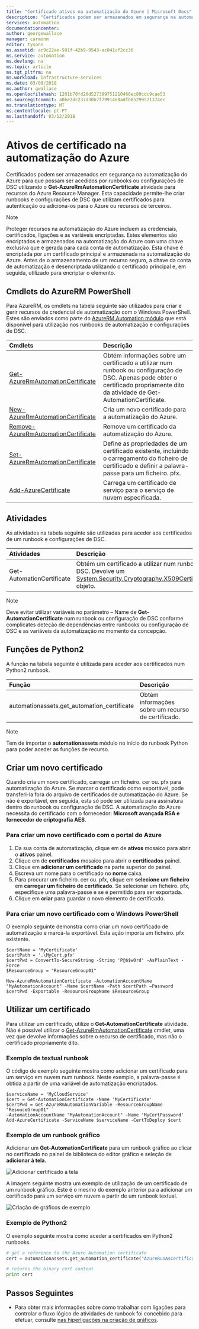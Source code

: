 ```yaml
---
title: "Certificado ativos na automatização do Azure | Microsoft Docs"
description: "Certificados podem ser armazenados em segurança na automatização do Azure para que possam ser acedidos por runbooks ou configurações de DSC para se autenticarem do Azure e os recursos de terceiros.  Este artigo explica os detalhes de certificados e como trabalhar com os mesmos no texto e gráficos de criação."
services: automation
documentationcenter: 
author: georgewallace
manager: carmonm
editor: tysonn
ms.assetid: ac9c22ae-501f-42b9-9543-ac841cf2cc36
ms.service: automation
ms.devlang: na
ms.topic: article
ms.tgt_pltfrm: na
ms.workload: infrastructure-services
ms.date: 03/08/2018
ms.author: gwallace
ms.openlocfilehash: 1201b78fd20d527399751210466ec89cdc9cae53
ms.sourcegitcommit: a0be2dc237d30b7f79914e8adfb85299571374ec
ms.translationtype: MT
ms.contentlocale: pt-PT
ms.lasthandoff: 03/12/2018
---
```

# <a name="certificate-assets-in-azure-automation"></a>Ativos de certificado na automatização do Azure

Certificados podem ser armazenados em segurança na automatização do Azure para que possam ser acedidos por runbooks ou configurações de DSC utilizando o **Get-AzureRmAutomationCertificate** atividade para recursos do Azure Resource Manager. Esta capacidade permite-lhe criar runbooks e configurações de DSC que utilizam certificados para autenticação ou adiciona-os para o Azure ou recursos de terceiros.

> [!NOTE] 
> Proteger recursos na automatização do Azure incluem as credenciais, certificados, ligações e as variáveis encriptadas. Estes elementos são encriptados e armazenados na automatização do Azure com uma chave exclusiva que é gerada para cada conta de automatização. Esta chave é encriptada por um certificado principal e armazenada na automatização do Azure. Antes de o armazenamento de um recurso seguro, a chave da conta de automatização é desencriptada utilizando o certificado principal e, em seguida, utilizado para encriptar o elemento.
> 

## <a name="azurerm-powershell-cmdlets"></a>Cmdlets do AzureRM PowerShell
Para AzureRM, os cmdlets na tabela seguinte são utilizados para criar e gerir recursos de credencial de automatização com o Windows PowerShell. Estes são enviados como parte do [AzureRM.Automation módulo](/powershell/azure/overview) que está disponível para utilização nos runbooks de automatização e configurações de DSC.

|Cmdlets|Descrição|
|:---|:---|
|[Get-AzureRmAutomationCertificate](https://docs.microsoft.com/powershell/module/azurerm.automation/get-azurermautomationcertificate)|Obtém informações sobre um certificado a utilizar num runbook ou configuração de DSC. Apenas pode obter o certificado propriamente dito da atividade de Get-AutomationCertificate.|
|[New-AzureRmAutomationCertificate](https://docs.microsoft.com/powershell/module/azurerm.automation/new-azurermautomationcertificate)|Cria um novo certificado para a automatização do Azure.|
[Remove-AzureRmAutomationCertificate](https://docs.microsoft.com/powershell/module/azurerm.automation/remove-azurermautomationcertificate)|Remove um certificado da automatização do Azure.|Cria um novo certificado para a automatização do Azure.
|[Set-AzureRmAutomationCertificate](https://docs.microsoft.com/powershell/module/azurerm.automation/set-azurermautomationcertificate)|Define as propriedades de um certificado existente, incluindo o carregamento do ficheiro de certificado e definir a palavra-passe para um ficheiro. pfx.|
|[Add-AzureCertificate](https://msdn.microsoft.com/library/azure/dn495214.aspx)|Carrega um certificado de serviço para o serviço de nuvem especificada.|

## <a name="activities"></a>Atividades
As atividades na tabela seguinte são utilizadas para aceder aos certificados de um runbook e configurações de DSC.

| Atividades | Descrição |
|:---|:---|
|Get-AutomationCertificate|Obtém um certificado a utilizar num runbook ou configuração de DSC. Devolve um [System.Security.Cryptography.X509Certificates.X509Certificate2](https://msdn.microsoft.com/library/system.security.cryptography.x509certificates.x509certificate2.aspx) objeto.|

> [!NOTE] 
> Deve evitar utilizar variáveis no parâmetro – Name de **Get-AutomationCertificate** num runbook ou configuração de DSC conforme complicates deteção de dependências entre runbooks ou configuração de DSC e as variáveis da automatização no momento da concepção.

## <a name="python2-functions"></a>Funções de Python2

A função na tabela seguinte é utilizada para aceder aos certificados num Python2 runbook.

| Função | Descrição |
|:---|:---|
| automationassets.get_automation_certificate | Obtém informações sobre um recurso de certificado. |

> [!NOTE]
> Tem de importar o **automationassets** módulo no início do runbook Python para poder aceder as funções de recurso.

## <a name="creating-a-new-certificate"></a>Criar um novo certificado

Quando cria um novo certificado, carregar um ficheiro. cer ou. pfx para automatização do Azure. Se marcar o certificado como exportável, pode transferi-la fora do arquivo de certificados de automatização do Azure. Se não é exportável, em seguida, esta só pode ser utilizada para assinatura dentro do runbook ou configuração de DSC. A automatização do Azure necessita do certificado com o fornecedor: **Microsoft avançada RSA e fornecedor de criptografia AES**.

### <a name="to-create-a-new-certificate-with-the-azure-portal"></a>Para criar um novo certificado com o portal do Azure

1. Da sua conta de automatização, clique em de **ativos** mosaico para abrir o **ativos** painel.
1. Clique em de **certificados** mosaico para abrir o **certificados** painel.
1. Clique em **adicionar um certificado** na parte superior do painel.
1. Escreva um nome para o certificado no **nome** caixa.
1. Para procurar um ficheiro. cer ou. pfx, clique em **selecione um ficheiro** em **carregar um ficheiro de certificado**. Se selecionar um ficheiro. pfx, especifique uma palavra-passe e se é permitido para ser exportada.
1. Clique em **criar** para guardar o novo elemento de certificado.

### <a name="to-create-a-new-certificate-with-windows-powershell"></a>Para criar um novo certificado com o Windows PowerShell

O exemplo seguinte demonstra como criar um novo certificado de automatização e marcá-la exportável. Esta ação importa um ficheiro. pfx existente.

```powershell-interactive
$certName = 'MyCertificate'
$certPath = '.\MyCert.pfx'
$certPwd = ConvertTo-SecureString -String 'P@$$w0rd' -AsPlainText -Force
$ResourceGroup = "ResourceGroup01"

New-AzureRmAutomationCertificate -AutomationAccountName "MyAutomationAccount" -Name $certName -Path $certPath –Password $certPwd -Exportable -ResourceGroupName $ResourceGroup
```

## <a name="using-a-certificate"></a>Utilizar um certificado

Para utilizar um certificado, utilize o **Get-AutomationCertificate** atividade. Não é possível utilizar o [Get-AzureRmAutomationCertificate](https://msdn.microsoft.com/library/mt603765.aspx) cmdlet, uma vez que devolve informações sobre o recurso de certificado, mas não o certificado propriamente dito.

### <a name="textual-runbook-sample"></a>Exemplo de textual runbook

O código de exemplo seguinte mostra como adicionar um certificado para um serviço em nuvem num runbook. Neste exemplo, a palavra-passe é obtida a partir de uma variável de automatização encriptados.

```powershell-interactive
$serviceName = 'MyCloudService'
$cert = Get-AutomationCertificate -Name 'MyCertificate'
$certPwd = Get-AzureRmAutomationVariable -ResourceGroupName "ResouceGroup01" `
–AutomationAccountName "MyAutomationAccount" –Name 'MyCertPassword'
Add-AzureCertificate -ServiceName $serviceName -CertToDeploy $cert
```

### <a name="graphical-runbook-sample"></a>Exemplo de um runbook gráfico

Adicionar um **Get-AutomationCertificate** para um runbook gráfico ao clicar no certificado no painel de biblioteca do editor gráfico e seleção de **adicionar à tela**.

![Adicionar certificado à tela](media/automation-certificates/automation-certificate-add-to-canvas.png)

A imagem seguinte mostra um exemplo de utilização de um certificado de um runbook gráfico. Este é o mesmo do exemplo anterior para adicionar um certificado para um serviço em nuvem a partir de um runbook textual.

![Criação de gráficos de exemplo ](media/automation-certificates/graphical-runbook-add-certificate.png)

### <a name="python2-sample"></a>Exemplo de Python2
O exemplo seguinte mostra como aceder a certificados em Python2 runbooks.

```python
# get a reference to the Azure Automation certificate
cert = automationassets.get_automation_certificate("AzureRunAsCertificate")

# returns the binary cert content  
print cert 
```

## <a name="next-steps"></a>Passos Seguintes

- Para obter mais informações sobre como trabalhar com ligações para controlar o fluxo lógico de atividades de runbook foi concebido para efetuar, consulte [nas hiperligações na criação de gráficos](automation-graphical-authoring-intro.md#links-and-workflow). 

